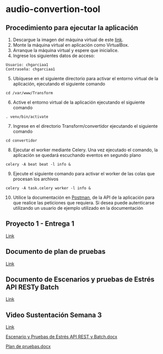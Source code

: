 # audio-convertion-tool

## Procedimiento para ejecutar la aplicación

1. Descargue la imagen del máquina virtual de este [link](https://uniandes-my.sharepoint.com/:u:/g/personal/c_riverao_uniandes_edu_co/EZsttXcFpO9FigeOadsZMcIBtjmeZmSHvUlV0x1Q5LZL6g?e=3L1cvS).
2. Monte la máquina virtual en aplicación como VirtualBox.
3. Arranque la máquina virtual y espere que inicialice.
4. Ingrese los siguientes datos de acceso:
```
Usuario: chgarciaa1
Contraseña: chgarciaa1
```
5. Ubíquese en el siguiente directorio para activar el entorno virtual de la aplicación, ejecutando el siguiente comando
```
cd /var/www/Transform   
```
6. Active el entorno virtual de la aplicación ejecutando el siguiente comando
```
. venv/bin/activate
```
7. Ingrese en el directorio Transform/convertidor ejecutando el siguiente comando
```
cd convertidor
```
8. Ejecutar el worker mediante Celery. Una vez ejecutado el comando, la aplicación se quedará escuchando eventos en segundo plano
```
celery -A beat beat -l info &
```
9. Ejecute el siguiente comando para activar el worker de las colas que procesan los archivos
```
celery -A task.celery worker -l info &
```
10. Utilice la documentación en [Postman](https://documenter.getpostman.com/view/20323572/2s84LF4GMM), de la API de la aplicación para que realice las peticiones que requiera. 
Si desea puede autenticarse utilizando un usuario de ejemplo utilizado en la documentación

## Proyecto 1 - Entrega 1

[Link](https://github.com/criverao/audio-convertion-tool/blob/master/Proyecto%201%20entrega%201%20-%20Arquitectura%2C%20conclusiones%20y%20consideraciones.pdf)

## Documento de plan de pruebas

[Link](https://github.com/criverao/audio-convertion-tool/blob/master/Plan%20de%20pruebas.pdf)

## Documento de Escenarios y pruebas de Estrés API RESTy Batch

[Link](https://github.com/criverao/audio-convertion-tool/blob/master/Escenario%20y%20Pruebas%20de%20Estre%CC%81s%20API%20REST%20y%20Batch.pdf)

## Video Sustentación Semana 3

[Link](https://user-images.githubusercontent.com/36201331/199156759-f245be5d-4347-4216-b0ed-81b8872f5011.mp4)

[Escenario y Pruebas de Estrés API REST y Batch.docx](https://github.com/criverao/audio-convertion-tool/files/9907092/Escenario.y.Pruebas.de.Estres.API.REST.y.Batch.docx)

[Plan de pruebas.docx](https://github.com/criverao/audio-convertion-tool/files/9907091/Plan.de.pruebas.docx)


